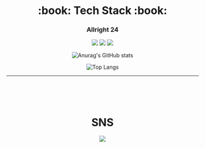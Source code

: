 <div align=center><h1>:book: Tech Stack :book:</h1></div>
<div align=center><h3>Allright 24</h3></div>
<div align=center>

  <img src="https://img.shields.io/badge/C-A8B9CC?style=flat-square&logo=C&logoColor=white"/>
  <img src="https://img.shields.io/badge/Python-3766AB?style=flat-square&logo=Python&logoColor=white"/>
  <img src="https://img.shields.io/badge/Java-2C2255?style=flat-square&logo=Eclipse IDE&logoColor=white"/>
  <br>
  
</div>

<div align=center>

  ![Anurag's GitHub stats](https://github-readme-stats.vercel.app/api?username=thatgirls00&show_icons=true&theme=dark)

  ![Top Langs](https://github-readme-stats.vercel.app/api/top-langs/?username=thatgirls00&layout=compact&theme=dark)

<hr>

<br><br><br>

<div align=center><h1> SNS </h1></div>
<div align=center>
<a href="https://www.instagram.com/thatgirls00/"><img src="https://img.shields.io/badge/Instagram-E4405F?style=flat-square&logo=Instagram&logoColor=white"/></a>
</div>
